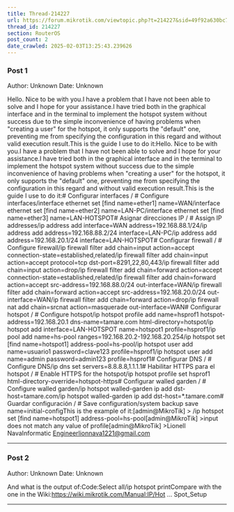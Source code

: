 ```yaml
---
title: Thread-214227
url: https://forum.mikrotik.com/viewtopic.php?t=214227&sid=49f92a630bc7970d8ca50523be880e8f
thread_id: 214227
section: RouterOS
post_count: 2
date_crawled: 2025-02-03T13:25:43.239626
---
```


### Post 1
Author: Unknown
Date: Unknown

Hello. Nice to be with you.I have a problem that I have not been able to solve and I hope for your assistance.I have tried both in the graphical interface and in the terminal to implement the hotspot system without success due to the simple inconvenience of having problems when "creating a user" for the hotspot, it only supports the "default" one, preventing me from specifying the configuration in this regard and without valid execution result.This is the guide I use to do it:Hello. Nice to be with you.I have a problem that I have not been able to solve and I hope for your assistance.I have tried both in the graphical interface and in the terminal to implement the hotspot system without success due to the simple inconvenience of having problems when "creating a user" for the hotspot, it only supports the "default" one, preventing me from specifying the configuration in this regard and without valid execution result.This is the guide I use to do it:# Configurar interfaces / # Configure interfaces/interface ethernet set [find name=ether1] name=WAN/interface ethernet set [find name=ether2] name=LAN-PC/interface ethernet set [find name=ether3] name=LAN-HOTSPOT# Asignar direcciones IP / # Assign IP addresses/ip address add interface=WAN address=192.168.88.1/24/ip address add address=192.168.88.2/24 interface=LAN-PC/ip address add address=192.168.20.1/24 interface=LAN-HOTSPOT# Configurar firewall / # Configure firewall/ip firewall filter add chain=input action=accept connection-state=established,related/ip firewall filter add chain=input action=accept protocol=tcp dst-port=8291,22,80,443/ip firewall filter add chain=input action=drop/ip firewall filter add chain=forward action=accept connection-state=established,related/ip firewall filter add chain=forward action=accept src-address=192.168.88.0/24 out-interface=WAN/ip firewall filter add chain=forward action=accept src-address=192.168.20.0/24 out-interface=WAN/ip firewall filter add chain=forward action=drop/ip firewall nat add chain=srcnat action=masquerade out-interface=WAN# Configurar hotspot / # Configure hotspot/ip hotspot profile add name=hsprof1 hotspot-address=192.168.20.1 dns-name=tamare.com html-directory=hotspot/ip hotspot add interface=LAN-HOTSPOT name=hotspot1 profile=hsprof1/ip pool add name=hs-pool ranges=192.168.20.2-192.168.20.254/ip hotspot set [find name=hotspot1] address-pool=hs-pool/ip hotspot user add name=usuario1 password=clave123 profile=hsprof1/ip hotspot user add name=admin password=admin123 profile=hsprof1# Configurar DNS / # Configure DNS/ip dns set servers=8.8.8.8,1.1.1.1# Habilitar HTTPS para el hotspot / # Enable HTTPS for the hotspot/ip hotspot profile set hsprof1 html-directory-override=hotspot-https# Configurar walled garden / # Configure walled garden/ip hotspot walled-garden ip add dst-host=tamare.com/ip hotspot walled-garden ip add dst-host=*.tamare.com# Guardar configuración / # Save configuration/system backup save name=initial-configThis is the example of it:[admin@MikroTik] > /ip hotspot set [find name=hotspot1] address-pool=hs-pool[admin@MikroTik] >input does not match any value of profile[admin@MikroTik] >Lionell NavaInformatic Engineerlionnava1221@gmail.com

---
### Post 2
Author: Unknown
Date: Unknown

And what is the output of:Code:Select all/ip hotspot printCompare with the one in the Wiki:https://wiki.mikrotik.com/Manual:IP/Hot ... Spot_Setup

---
